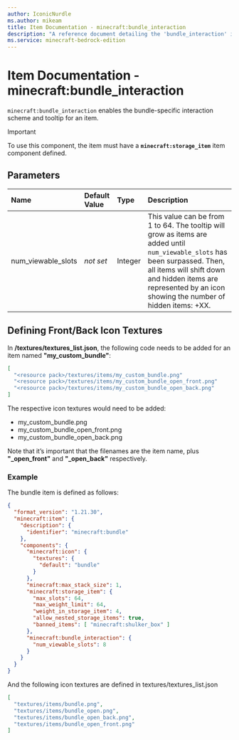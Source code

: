 ```yaml
---
author: IconicNurdle
ms.author: mikeam
title: Item Documentation - minecraft:bundle_interaction
description: "A reference document detailing the 'bundle_interaction' item component"
ms.service: minecraft-bedrock-edition
---
```


# Item Documentation - minecraft:bundle_interaction

`minecraft:bundle_interaction` enables the bundle-specific interaction scheme and tooltip for an item.

> [!IMPORTANT]
> To use this component, the item must have a **`minecraft:storage_item`** item component defined. 

## Parameters

|Name |Default Value  |Type  |Description  |
|:----------|:----------|:----------|:----------|
| num_viewable_slots | *not set* | Integer | This value can be from 1 to 64. The tooltip will grow as items are added until `num_viewable_slots` has been surpassed. Then, all items will shift down and hidden items are represented by an icon showing the number of hidden items: +XX.|

## Defining Front/Back Icon Textures

In **/textures/textures_list.json**, the following code needs to be added for an item named **"my_custom_bundle"**:

```json
[
  "<resource pack>/textures/items/my_custom_bundle.png"
  "<resource pack>/textures/items/my_custom_bundle_open_front.png"
  "<resource pack>/textures/items/my_custom_bundle_open_back.png"
]
```

The respective icon textures would need to be added:
 - my_custom_bundle.png
 - my_custom_bundle_open_front.png
 - my_custom_bundle_open_back.png

Note that it’s important that the filenames are the item name, plus **"_open_front"** and **"_open_back"** respectively.

### Example

The bundle item is defined as follows:

```json
{
  "format_version": "1.21.30",
  "minecraft:item": {
    "description": {
      "identifier": "minecraft:bundle"
    },
    "components": {
      "minecraft:icon": {
        "textures": {
          "default": "bundle"
        }
      },
      "minecraft:max_stack_size": 1,
      "minecraft:storage_item": {
        "max_slots": 64,
        "max_weight_limit": 64,
        "weight_in_storage_item": 4,
        "allow_nested_storage_items": true,
        "banned_items": [ "minecraft:shulker_box" ]
      },
      "minecraft:bundle_interaction": {
        "num_viewable_slots": 8
      }
    }
  }
}
```

And the following icon textures are defined in textures/textures_list.json

```json
[
  "textures/items/bundle.png",
  "textures/items/bundle_open.png",
  "textures/items/bundle_open_back.png",
  "textures/items/bundle_open_front.png"
]
```
